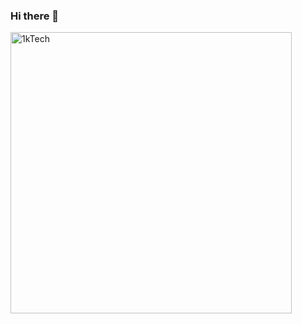 ### Hi there 👋

<!--
**1kTech/1kTech** is a ✨ _special_ ✨ repository because its `README.md` (this file) appears on your GitHub profile.

Here are some ideas to get you started:

- 🔭 I’m currently working on ...
- 🌱 I’m currently learning ...
- 👯 I’m looking to collaborate on ...
- 🤔 I’m looking for help with ...
- 💬 Ask me about ...
- 📫 How to reach me: ...
- 😄 Pronouns: ...
- ⚡ Fun fact: ...
-->
<img width="450"  src="https://github-readme-streak-stats.herokuapp.com/?user=1kTech&hide_border=true&theme=tokyonight" alt="1kTech" />
